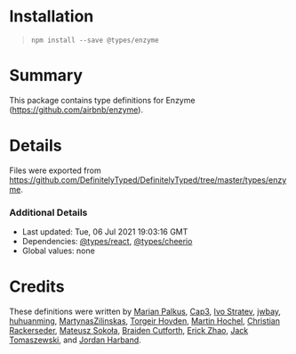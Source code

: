 # Installation
> `npm install --save @types/enzyme`

# Summary
This package contains type definitions for Enzyme (https://github.com/airbnb/enzyme).

# Details
Files were exported from https://github.com/DefinitelyTyped/DefinitelyTyped/tree/master/types/enzyme.

### Additional Details
 * Last updated: Tue, 06 Jul 2021 19:03:16 GMT
 * Dependencies: [@types/react](https://npmjs.com/package/@types/react), [@types/cheerio](https://npmjs.com/package/@types/cheerio)
 * Global values: none

# Credits
These definitions were written by [Marian Palkus](https://github.com/MarianPalkus), [Cap3](http://www.cap3.de), [Ivo Stratev](https://github.com/NoHomey), [jwbay](https://github.com/jwbay), [huhuanming](https://github.com/huhuanming), [MartynasZilinskas](https://github.com/MartynasZilinskas), [Torgeir Hovden](https://github.com/thovden), [Martin Hochel](https://github.com/hotell), [Christian Rackerseder](https://github.com/screendriver), [Mateusz Sokoła](https://github.com/mateuszsokola), [Braiden Cutforth](https://github.com/braidencutforth), [Erick Zhao](https://github.com/erickzhao), [Jack Tomaszewski](https://github.com/jtomaszewski), and [Jordan Harband](https://github.com/ljharb).
